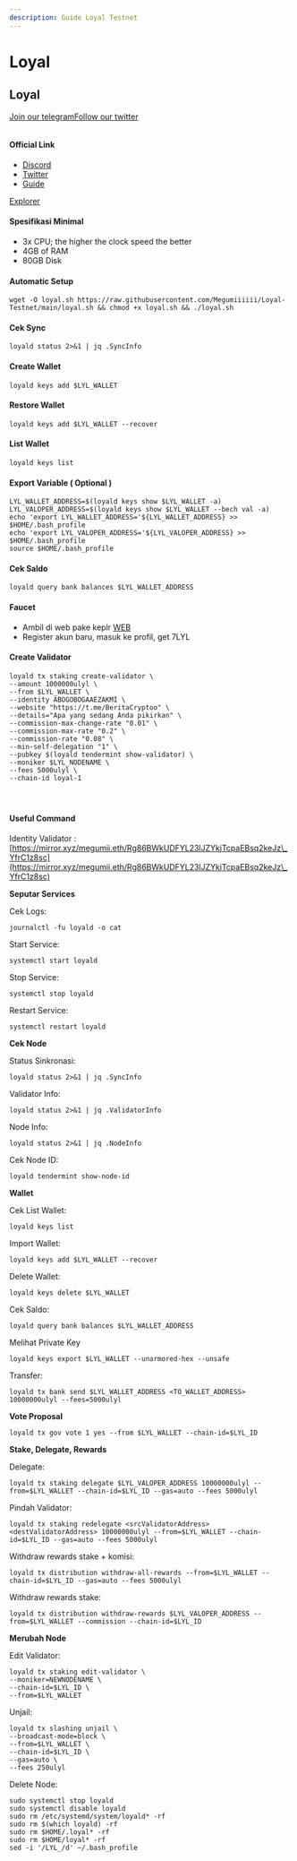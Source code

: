 ```yaml
---
description: Guide Loyal Testnet
---
```


# Loyal

## Loyal

​[Join our telegram<img src="https://user-images.githubusercontent.com/50621007/183283867-56b4d69f-bc6e-4939-b00a-72aa019d1aea.png" alt="" data-size="line">​](https://t.me/BeritaCryptoo) [Follow our twitter<img src="https://user-images.githubusercontent.com/108946833/184274157-08210464-fa03-493d-b01c-2420c67a524f.jpg" alt="" data-size="line">​](https://twitter.com/BeritaCryptoo)​

<figure><img src="https://580801350-files.gitbook.io/~/files/v0/b/gitbook-x-prod.appspot.com/o/spaces%2FyjqqGlG6vZEVZjseIV1U%2Fuploads%2FbGNwC59ZoICKLkH4frjI%2FqIdvDEqz_400x400.jpg?alt=media&#x26;token=2c39e138-322f-4bb9-aac1-a9b7b7c96d88" alt=""><figcaption></figcaption></figure>

#### Official Link <a href="#official-link" id="official-link"></a>

* ​[Discord](https://discord.gg/Xb5sfGzMwW)​
* ​[Twitter](https://twitter.com/LoyalRewards)​
* ​[Guide](https://docs.joinloyal.io/how-it-works/demo-site)​

​[Explorer](https://ping-pub.joinloyal.io/loyal)​

#### Spesifikasi Minimal <a href="#spesifikasi-minimal" id="spesifikasi-minimal"></a>

* 3x CPU; the higher the clock speed the better
* 4GB of RAM
* 80GB Disk

#### Automatic Setup <a href="#automatic-setup" id="automatic-setup"></a>

```
wget -O loyal.sh https://raw.githubusercontent.com/Megumiiiiii/Loyal-Testnet/main/loyal.sh && chmod +x loyal.sh && ./loyal.sh
```

#### Cek Sync <a href="#cek-sync" id="cek-sync"></a>

```
loyald status 2>&1 | jq .SyncInfo
```

#### Create Wallet <a href="#create-restore-wallet" id="create-restore-wallet"></a>

```
loyald keys add $LYL_WALLET
```

#### &#x20;Restore Wallet <a href="#create-restore-wallet" id="create-restore-wallet"></a>

```
loyald keys add $LYL_WALLET --recover
```

#### List Wallet <a href="#list-wallet" id="list-wallet"></a>

```
loyald keys list
```

#### Export Variable ( Optional ) <a href="#export-variable-optional" id="export-variable-optional"></a>

```
LYL_WALLET_ADDRESS=$(loyald keys show $LYL_WALLET -a)
LYL_VALOPER_ADDRESS=$(loyald keys show $LYL_WALLET --bech val -a)
echo 'export LYL_WALLET_ADDRESS='${LYL_WALLET_ADDRESS} >> $HOME/.bash_profile
echo 'export LYL_VALOPER_ADDRESS='${LYL_VALOPER_ADDRESS} >> $HOME/.bash_profile
source $HOME/.bash_profile
```

#### Cek Saldo <a href="#cek-saldo" id="cek-saldo"></a>

```
loyald query bank balances $LYL_WALLET_ADDRESS
```

#### Faucet <a href="#faucet" id="faucet"></a>

* Ambil di web pake keplr [WEB](https://demo.joinloyal.com/)​
* Register akun baru, masuk ke profil, get 7LYL

#### Create Validator <a href="#create-validator" id="create-validator"></a>

```
loyald tx staking create-validator \
--amount 1000000ulyl \
--from $LYL_WALLET \
--identity ABOGOBOGAAEZAKMI \
--website "https://t.me/BeritaCryptoo" \
--details="Apa yang sedang Anda pikirkan" \
--commission-max-change-rate "0.01" \
--commission-max-rate "0.2" \
--commission-rate "0.08" \
--min-self-delegation "1" \
--pubkey $(loyald tendermint show-validator) \
--moniker $LYL_NODENAME \
--fees 5000ulyl \
--chain-id loyal-1
```

#### ​ <a href="#undefined" id="undefined"></a>

#### Useful Command <a href="#useful-command" id="useful-command"></a>

Identity Validator : \
[https://mirror.xyz/megumii.eth/Rg86BWkUDFYL23lJZYkjTcpaEBsq2keJz\_YfrC1z8sc](https://mirror.xyz/megumii.eth/Rg86BWkUDFYL23lJZYkjTcpaEBsq2keJz\_YfrC1z8sc)

**Seputar Services**

Cek Logs:

```
journalctl -fu loyald -o cat
```

Start Service:

```
systemctl start loyald
```

Stop Service:

```
systemctl stop loyald
```

Restart Service:

```
systemctl restart loyald
```

**Cek Node**

Status Sinkronasi:

```
loyald status 2>&1 | jq .SyncInfo
```

Validator Info:

```
loyald status 2>&1 | jq .ValidatorInfo
```

Node Info:

```
loyald status 2>&1 | jq .NodeInfo
```

Cek Node ID:

```
loyald tendermint show-node-id
```

**Wallet**

Cek List Wallet:

```
loyald keys list
```

Import Wallet:

```
loyald keys add $LYL_WALLET --recover
```

Delete Wallet:

```
loyald keys delete $LYL_WALLET
```

Cek Saldo:

```
loyald query bank balances $LYL_WALLET_ADDRESS
```

Melihat Private Key

```
loyald keys export $LYL_WALLET --unarmored-hex --unsafe
```

Transfer:

```
loyald tx bank send $LYL_WALLET_ADDRESS <TO_WALLET_ADDRESS> 10000000ulyl --fees=5000ulyl
```

**Vote Proposal**

```
loyald tx gov vote 1 yes --from $LYL_WALLET --chain-id=$LYL_ID
```

**Stake, Delegate, Rewards**

Delegate:

```
loyald tx staking delegate $LYL_VALOPER_ADDRESS 10000000ulyl --from=$LYL_WALLET --chain-id=$LYL_ID --gas=auto --fees 5000ulyl
```

Pindah Validator:

```
loyald tx staking redelegate <srcValidatorAddress> <destValidatorAddress> 10000000ulyl --from=$LYL_WALLET --chain-id=$LYL_ID --gas=auto --fees 5000ulyl
```

Withdraw rewards stake + komisi:

```
loyald tx distribution withdraw-all-rewards --from=$LYL_WALLET --chain-id=$LYL_ID --gas=auto --fees 5000ulyl
```

Withdraw rewards stake:

```
loyald tx distribution withdraw-rewards $LYL_VALOPER_ADDRESS --from=$LYL_WALLET --commission --chain-id=$LYL_ID
```

**Merubah Node**

Edit Validator:

```
loyald tx staking edit-validator \
--moniker=NEWNODENAME \
--chain-id=$LYL_ID \
--from=$LYL_WALLET
```

Unjail:

```
loyald tx slashing unjail \
--broadcast-mode=block \
--from=$LYL_WALLET \
--chain-id=$LYL_ID \
--gas=auto \
--fees 250ulyl
```

Delete Node:

```
sudo systemctl stop loyald
sudo systemctl disable loyald
sudo rm /etc/systemd/system/loyald* -rf
sudo rm $(which loyald) -rf
sudo rm $HOME/.loyal* -rf
sudo rm $HOME/loyal* -rf
sed -i '/LYL_/d' ~/.bash_profile
```

